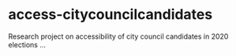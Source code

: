 # access-citycouncilcandidates
Research project on accessibility of city council candidates in 2020 elections ... 
